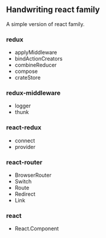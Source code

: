 ## Handwriting react family
A simple version of react family.

### redux

- applyMiddleware
- bindActionCreators
- combineReducer
- compose
- crateStore

### redux-middleware

- logger
- thunk

### react-redux

- connect
- provider

### react-router

- BrowserRouter
- Switch
- Route
- Redirect
- Link

### react 

- React.Component
